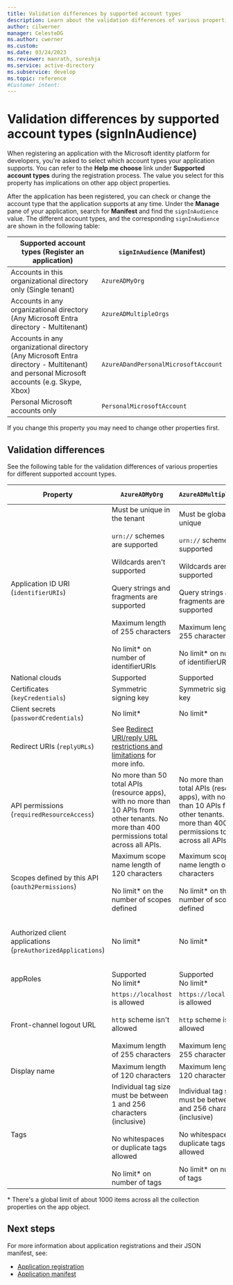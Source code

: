 ```yaml
---
title: Validation differences by supported account types
description: Learn about the validation differences of various properties for different supported account types when registering your app with the Microsoft identity platform.
author: cilwerner
manager: CelesteDG
ms.author: cwerner
ms.custom: 
ms.date: 03/24/2023
ms.reviewer: manrath, sureshja
ms.service: active-directory
ms.subservice: develop
ms.topic: reference
#Customer intent:
---
```


# Validation differences by supported account types (signInAudience)

When registering an application with the Microsoft identity platform for developers, you're asked to select which account types your application supports. You can refer to the **Help me choose** link under **Supported account types** during the registration process. The value you select for this property has implications on other app object properties.

After the application has been registered, you can check or change the account type that the application supports at any time. Under the **Manage** pane of your application, search for **Manifest** and find the `signInAudience` value. The different account types, and the corresponding `signInAudience` are shown in the following table:

| Supported account types (Register an application) | `signInAudience` (Manifest) |
|---------------------------------------------------|-----------------------------|
| Accounts in this organizational directory only (Single tenant) | `AzureADMyOrg` |
| Accounts in any organizational directory (Any Microsoft Entra directory - Multitenant) | `AzureADMultipleOrgs` |
| Accounts in any organizational directory (Any Microsoft Entra directory - Multitenant) and personal Microsoft accounts (e.g. Skype, Xbox) | `AzureADandPersonalMicrosoftAccount` |
| Personal Microsoft accounts only | `PersonalMicrosoftAccount` |

If you change this property you may need to change other properties first. 

## Validation differences

See the following table for the validation differences of various properties for different supported account types.

| Property | `AzureADMyOrg`  | `AzureADMultipleOrgs` | `AzureADandPersonalMicrosoftAccount` and `PersonalMicrosoftAccount`  |
| -------- | --------------- | --------------------- | -------------------------------------------------------------------- |
| Application ID URI (`identifierURIs`)    | Must be unique in the tenant <br><br> `urn://` schemes are supported <br><br> Wildcards aren't supported <br><br> Query strings and fragments are supported <br><br> Maximum length of 255 characters <br><br> No limit\* on number of identifierURIs                                           | Must be globally unique <br><br> `urn://` schemes are supported <br><br> Wildcards aren't supported <br><br> Query strings and fragments are supported <br><br> Maximum length of 255 characters <br><br> No limit\* on number of identifierURIs                                                                                        | Must be globally unique <br><br> `urn://` schemes aren't supported <br><br> Wildcards, fragments, and query strings aren't supported <br><br> Maximum length of 120 characters <br><br> Maximum of 50 identifierURIs |
| National clouds                             | Supported                 | Supported                | Not supported                          |
| Certificates (`keyCredentials`)             | Symmetric signing key     | Symmetric signing key    | Encryption and asymmetric signing key  |
| Client secrets (`passwordCredentials`)      | No limit\*                | No limit\*               | Maximum of two client secrets  |
| Redirect URIs (`replyURLs`)                 | See [Redirect URI/reply URL restrictions and limitations](reply-url.md) for more info.  |  |   |
| API permissions (`requiredResourceAccess`)  | No more than 50 total APIs (resource apps), with no more than 10 APIs from other tenants. No more than 400 permissions total across all APIs.  | No more than 50 total APIs (resource apps), with no more than 10 APIs from other tenants. No more than 400 permissions total across all APIs. | No more than 50 total APIs (resource apps), with no more than 10 APIs from other tenants. No more than 200 permissions total across all APIs. Maximum of 30 permissions per resource (for example, Microsoft Graph).   |
| Scopes defined by this API (`oauth2Permissions`)             | Maximum scope name length of 120 characters <br><br> No limit\* on the number of scopes defined       | Maximum scope name length of 120 characters <br><br> No limit\* on the number of scopes defined    | Maximum scope name length of 40 characters <br><br> Maximum of 100 scopes defined     |
| Authorized client applications (`preAuthorizedApplications`) | No limit\*  | No limit\*    | Total maximum of 500 <br><br> Maximum of 100 client apps defined <br><br> Maximum of 30 scopes defined per client  |
| appRoles      | Supported <br> No limit\*   | Supported <br> No limit\* | Not supported |
| Front-channel logout URL      | `https://localhost` is allowed <br><br> `http` scheme isn't allowed <br><br> Maximum length of 255 characters  | `https://localhost` is allowed <br><br> `http` scheme isn't allowed <br><br> Maximum length of 255 characters  | `https://localhost` is allowed, `http://localhost` fails <br><br> `http` scheme isn't allowed <br><br> Maximum length of 255 characters <br><br> Wildcards aren't supported                                            |
| Display name    | Maximum length of 120 characters  | Maximum length of 120 characters  | Maximum length of 90 characters  |
| Tags            | Individual tag size must be between 1 and 256 characters (inclusive) <br><br> No whitespaces or duplicate tags allowed <br><br> No limit\* on number of tags  | Individual tag size must be between 1 and 256 characters (inclusive) <br><br> No whitespaces or duplicate tags allowed <br><br> No limit\* on number of tags  | Individual tag size must be between 1 and 256 characters (inclusive) <br><br> No whitespaces or duplicate tags allowed <br><br> No limit\* on number of tags   |

\* There's a global limit of about 1000 items across all the collection properties on the app object.

## Next steps

For more information about application registrations and their JSON manifest, see:

- [Application registration](app-objects-and-service-principals.md)
- [Application manifest](reference-app-manifest.md)

